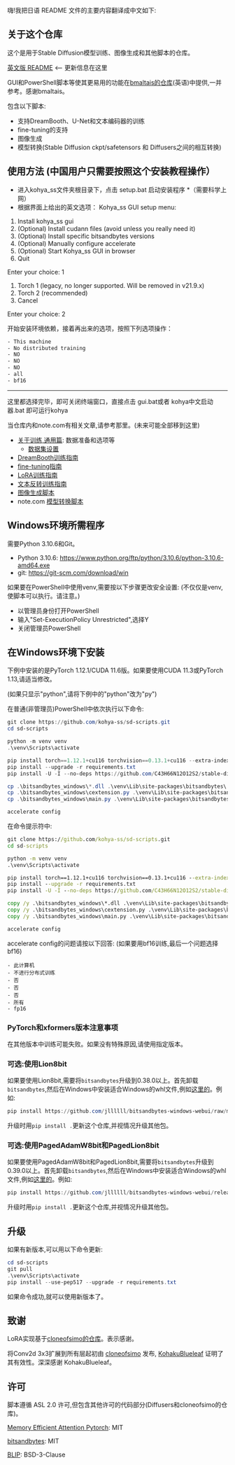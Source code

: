 嗨!我把日语 README 文件的主要内容翻译成中文如下:

## 关于这个仓库

这个是用于Stable Diffusion模型训练、图像生成和其他脚本的仓库。 

[英文版 README](./README.md) <-- 更新信息在这里

GUI和PowerShell脚本等使其更易用的功能在[bmaltais的仓库](https://github.com/bmaltais/kohya_ss)(英语)中提供,一并参考。感谢bmaltais。

包含以下脚本:

* 支持DreamBooth、U-Net和文本编码器的训练
* fine-tuning的支持
* 图像生成
* 模型转换(Stable Diffusion ckpt/safetensors 和 Diffusers之间的相互转换)

## 使用方法 (中国用户只需要按照这个安装教程操作）
- 进入kohya_ss文件夹根目录下，点击 setup.bat 启动安装程序 *（需要科学上网）
- 根据界面上给出的英文选项：
Kohya_ss GUI setup menu:

1. Install kohya_ss gui
2. (Optional) Install cudann files (avoid unless you really need it)
3. (Optional) Install specific bitsandbytes versions
4. (Optional) Manually configure accelerate
5. (Optional) Start Kohya_ss GUI in browser
6. Quit

Enter your choice: 1

1. Torch 1 (legacy, no longer supported. Will be removed in v21.9.x)
2. Torch 2 (recommended)
3. Cancel

Enter your choice: 2

开始安装环境依赖，接着再出来的选项，按照下列选项操作：
```txt
- This machine
- No distributed training
- NO
- NO
- NO
- all
- bf16
```
--------------------------------------------------------------------
这里都选择完毕，即可关闭终端窗口，直接点击 gui.bat或者 kohya中文启动器.bat 即可运行kohya


当仓库内和note.com有相关文章,请参考那里。(未来可能全部移到这里)

* [关于训练,通用篇](./docs/train_README-zh.md): 数据准备和选项等
    * [数据集设置](./docs/config_README-ja.md)
* [DreamBooth训练指南](./docs/train_db_README-zh.md) 
* [fine-tuning指南](./docs/fine_tune_README_ja.md)
* [LoRA训练指南](./docs/train_network_README-zh.md)
* [文本反转训练指南](./docs/train_ti_README-ja.md)
* [图像生成脚本](./docs/gen_img_README-ja.md)
* note.com [模型转换脚本](https://note.com/kohya_ss/n/n374f316fe4ad)

## Windows环境所需程序

需要Python 3.10.6和Git。

- Python 3.10.6: https://www.python.org/ftp/python/3.10.6/python-3.10.6-amd64.exe
- git: https://git-scm.com/download/win

如果要在PowerShell中使用venv,需要按以下步骤更改安全设置:
(不仅仅是venv,使脚本可以执行。请注意。)

- 以管理员身份打开PowerShell
- 输入"Set-ExecutionPolicy Unrestricted",选择Y
- 关闭管理员PowerShell

## 在Windows环境下安装

下例中安装的是PyTorch 1.12.1/CUDA 11.6版。如果要使用CUDA 11.3或PyTorch 1.13,请适当修改。

(如果只显示"python",请将下例中的"python"改为"py")  

在普通(非管理员)PowerShell中依次执行以下命令:

```powershell
git clone https://github.com/kohya-ss/sd-scripts.git
cd sd-scripts

python -m venv venv
.\venv\Scripts\activate

pip install torch==1.12.1+cu116 torchvision==0.13.1+cu116 --extra-index-url https://download.pytorch.org/whl/cu116
pip install --upgrade -r requirements.txt
pip install -U -I --no-deps https://github.com/C43H66N12O12S2/stable-diffusion-webui/releases/download/f/xformers-0.0.14.dev0-cp310-cp310-win_amd64.whl

cp .\bitsandbytes_windows\*.dll .\venv\Lib\site-packages\bitsandbytes\
cp .\bitsandbytes_windows\cextension.py .\venv\Lib\site-packages\bitsandbytes\cextension.py
cp .\bitsandbytes_windows\main.py .\venv\Lib\site-packages\bitsandbytes\cuda_setup\main.py

accelerate config
```

在命令提示符中:

```bat
git clone https://github.com/kohya-ss/sd-scripts.git
cd sd-scripts

python -m venv venv 
.\venv\Scripts\activate

pip install torch==1.12.1+cu116 torchvision==0.13.1+cu116 --extra-index-url https://download.pytorch.org/whl/cu116
pip install --upgrade -r requirements.txt
pip install -U -I --no-deps https://github.com/C43H66N12O12S2/stable-diffusion-webui/releases/download/f/xformers-0.0.14.dev0-cp310-cp310-win_amd64.whl

copy /y .\bitsandbytes_windows\*.dll .\venv\Lib\site-packages\bitsandbytes\
copy /y .\bitsandbytes_windows\cextension.py .\venv\Lib\site-packages\bitsandbytes\cextension.py
copy /y .\bitsandbytes_windows\main.py .\venv\Lib\site-packages\bitsandbytes\cuda_setup\main.py

accelerate config
```

accelerate config的问题请按以下回答:
(如果要用bf16训练,最后一个问题选择bf16)

```
- 此计算机
- 不进行分布式训练  
- 否
- 否 
- 否
- 所有
- fp16
```

### PyTorch和xformers版本注意事项

在其他版本中训练可能失败。如果没有特殊原因,请使用指定版本。


### 可选:使用Lion8bit 

如果要使用Lion8bit,需要将`bitsandbytes`升级到0.38.0以上。首先卸载`bitsandbytes`,然后在Windows中安装适合Windows的whl文件,例如[这里的](https://github.com/jllllll/bitsandbytes-windows-webui)。例如:

```powershell
pip install https://github.com/jllllll/bitsandbytes-windows-webui/raw/main/bitsandbytes-0.38.1-py3-none-any.whl
```

升级时用`pip install .`更新这个仓库,并视情况升级其他包。

### 可选:使用PagedAdamW8bit和PagedLion8bit

如果要使用PagedAdamW8bit和PagedLion8bit,需要将`bitsandbytes`升级到0.39.0以上。首先卸载`bitsandbytes`,然后在Windows中安装适合Windows的whl文件,例如[这里的](https://github.com/jllllll/bitsandbytes-windows-webui)。例如:

```powershell
pip install https://github.com/jllllll/bitsandbytes-windows-webui/releases/download/wheels/bitsandbytes-0.39.1-py3-none-win_amd64.whl  
```

升级时用`pip install .`更新这个仓库,并视情况升级其他包。

## 升级

如果有新版本,可以用以下命令更新:

```powershell
cd sd-scripts
git pull
.\venv\Scripts\activate  
pip install --use-pep517 --upgrade -r requirements.txt
```

如果命令成功,就可以使用新版本了。

## 致谢

LoRA实现基于[cloneofsimo的仓库](https://github.com/cloneofsimo/lora)。表示感谢。

将Conv2d 3x3扩展到所有层起初由 [cloneofsimo](https://github.com/cloneofsimo/lora) 发布, [KohakuBlueleaf](https://github.com/KohakuBlueleaf/LoCon) 证明了其有效性。深深感谢 KohakuBlueleaf。

## 许可

脚本遵循 ASL 2.0 许可,但包含其他许可的代码部分(Diffusers和cloneofsimo的仓库)。

[Memory Efficient Attention Pytorch](https://github.com/lucidrains/memory-efficient-attention-pytorch): MIT 

[bitsandbytes](https://github.com/TimDettmers/bitsandbytes): MIT

[BLIP](https://github.com/salesforce/BLIP): BSD-3-Clause
